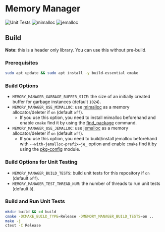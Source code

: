# Memory Manager

![Unit Tests](https://github.com/dbgroup-nagoya-u/memory-manager/workflows/Unit%20Tests/badge.svg?branch=main)
![mimalloc](https://github.com/dbgroup-nagoya-u/memory-manager/workflows/mimalloc/badge.svg?branch=main)
![jemalloc](https://github.com/dbgroup-nagoya-u/memory-manager/workflows/jemalloc/badge.svg?branch=main)

## Build

**Note**: this is a header only library. You can use this without pre-build.

### Prerequisites

```bash
sudo apt update && sudo apt install -y build-essential cmake
```

### Build Options

- `MEMORY_MANAGER_GARBAGE_BUFFER_SIZE`: the size of an initially created buffer for garbage instances (default `1024`).
- `MEMORY_MANAGER_USE_MIMALLOC`: use [mimalloc](https://github.com/microsoft/mimalloc) as a memory allocator/deleter if `on` (default `off`).
    - If you use this option, you need to install mimalloc beforehand and enable `cmake` find it by using the [find_package](https://cmake.org/cmake/help/latest/command/find_package.html) command.
- `MEMORY_MANAGER_USE_JEMALLOC`: use [jemalloc](https://github.com/jemalloc/jemalloc) as a memory allocator/deleter if `on` (default `off`).
    - If you use this option, you need to build/install jemalloc beforehand with `--with-jemalloc-prefix=je_` option and enable `cmake` find it by using the [pkg-config](https://cmake.org/cmake/help/latest/module/FindPkgConfig.html) module.

### Build Options for Unit Testing

- `MEMORY_MANAGER_BUILD_TESTS`: build unit tests for this repository if `on` (default `off`).
- `MEMORY_MANAGER_TEST_THREAD_NUM`: the number of threads to run unit tests (default `8`).

### Build and Run Unit Tests

```bash
mkdir build && cd build
cmake -DCMAKE_BUILD_TYPE=Release -DMEMORY_MANAGER_BUILD_TESTS=on ..
make -j
ctest -C Release
```
